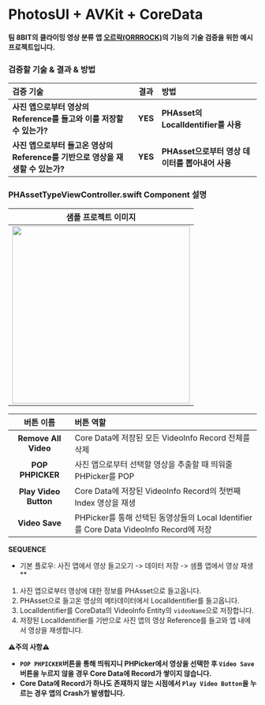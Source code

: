 # PhotosUI + AVKit + CoreData
**팀 8BIT의 클라이밍 영상 분류 앱 [오르락(ORRROCK)](https://github.com/DeveloperAcademy-POSTECH/MacC-TEAM-8bit)의 기능의 기술 검증을 위한 예시 프로젝트입니다.**

### 검증할 기술 & 결과 & 방법
|검증 기술|결과|방법|
|:---|:---:|:---|
|**사진 앱으로부터 영상의 Reference를 들고와 이를 저장할 수 있는가?**|**YES**|**PHAsset의 LocalIdentifier를 사용**|
|**사진 앱으로부터 들고온 영상의 Reference를 기반으로 영상을 재생할 수 있는가?**|**YES**|**PHAsset으로부터 영상 데이터를 뽑아내어 사용**|

### PHAssetTypeViewController.swift Component 설명

|샘플 프로젝트 이미지|
|:---:|
|<img width="360" alt="" src="https://user-images.githubusercontent.com/96641477/200135006-5d2bbfdc-3ec7-4b1b-a2cf-7fd83be5e19d.png">|

|버튼 이름|버튼 역할|
|:---:|:---|
|**Remove All Video**|Core Data에 저장된 모든 VideoInfo Record 전체를 삭제|
|**POP PHPICKER**|사진 앱으로부터 선택할 영상을 추출할 때 띄워줄 PHPicker를 POP|
|**Play Video Button**|Core Data에 저장된 VideoInfo Record의 첫번째 Index 영상을 재생|
|**Video Save**|PHPicker를 통해 선택된 동영상들의 Local Identifier를 Core Data VideoInfo Record에 저장|


**SEQUENCE**
- 기본 플로우: 사진 앱에서 영상 들고오기 -> 데이터 저장 -> 샘플 앱에서 영상 재생**
1. 사진 앱으로부터 영상에 대한 정보를 PHAsset으로 들고옵니다.
2. PHAsset으로 들고온 영상의 메타데이터에서 LocalIdentifier를 들고옵니다.
3. LocalIdentifier를 CoreData의 VideoInfo Entity의 `videoName`으로 저장합니다.
4. 저장된 LocalIdentifier를 기반으로 사진 앱의 영상 Reference를 들고와 앱 내에서 영상을 재생합니다.

**⚠️주의 사항⚠️**
- **`POP PHPICKER`버튼을 통해 띄워지니 PHPicker에서 영상을 선택한 후 `Video Save`버튼을 누르지 않을 경우 Core Data에 Record가 쌓이지 않습니다.**
- **Core Data에 Record가 하나도 존재하지 않는 시점에서 `Play Video Button`을 누르는 경우 앱의 Crash가 발생합니다.**
